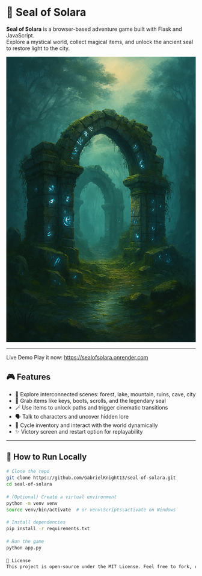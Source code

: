 # 🧿 Seal of Solara

**Seal of Solara** is a browser-based adventure game built with Flask and JavaScript.  
Explore a mystical world, collect magical items, and unlock the ancient seal to restore light to the city.

![Screenshot](static/assets/ruins.png)

---
Live Demo
Play it now: https://sealofsolara.onrender.com

## 🎮 Features

- 🌲 Explore interconnected scenes: forest, lake, mountain, ruins, cave, city
- 🧤 Grab items like keys, boots, scrolls, and the legendary seal
- 🪄 Use items to unlock paths and trigger cinematic transitions
- 🗣️ Talk to characters and uncover hidden lore
- 🔁 Cycle inventory and interact with the world dynamically
- ✨ Victory screen and restart option for replayability

---

## 🚀 How to Run Locally

```bash
# Clone the repo
git clone https://github.com/GabrielKnight13/seal-of-solara.git
cd seal-of-solara

# (Optional) Create a virtual environment
python -m venv venv
source venv/bin/activate  # or venv\Scripts\activate on Windows

# Install dependencies
pip install -r requirements.txt

# Run the game
python app.py

📜 License
This project is open-source under the MIT License. Feel free to fork, remix, and expand the world of Solara.
